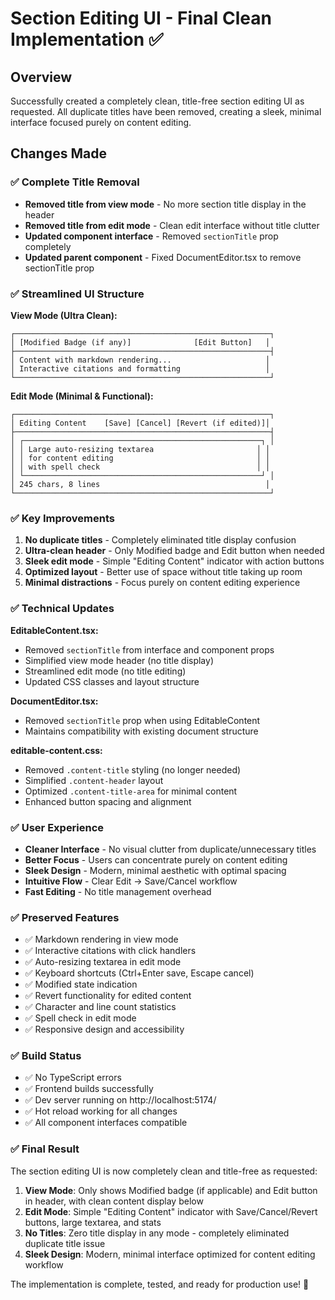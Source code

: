 # Section Editing UI - Final Clean Implementation ✅

## Overview
Successfully created a completely clean, title-free section editing UI as requested. All duplicate titles have been removed, creating a sleek, minimal interface focused purely on content editing.

## Changes Made

### ✅ **Complete Title Removal**
- **Removed title from view mode** - No more section title display in the header
- **Removed title from edit mode** - Clean edit interface without title clutter  
- **Updated component interface** - Removed `sectionTitle` prop completely
- **Updated parent component** - Fixed DocumentEditor.tsx to remove sectionTitle prop

### ✅ **Streamlined UI Structure**

**View Mode (Ultra Clean):**
```
┌─────────────────────────────────────────────────────────┐
│ [Modified Badge (if any)]              [Edit Button]   │
├─────────────────────────────────────────────────────────┤
│ Content with markdown rendering...                     │
│ Interactive citations and formatting                   │
└─────────────────────────────────────────────────────────┘
```

**Edit Mode (Minimal & Functional):**
```
┌─────────────────────────────────────────────────────────┐
│ Editing Content    [Save] [Cancel] [Revert (if edited)]│
├─────────────────────────────────────────────────────────┤
│ ┌─────────────────────────────────────────────────────┐ │
│ │ Large auto-resizing textarea                       │ │
│ │ for content editing                                │ │ 
│ │ with spell check                                   │ │
│ └─────────────────────────────────────────────────────┘ │
│ 245 chars, 8 lines                                     │
└─────────────────────────────────────────────────────────┘
```

### ✅ **Key Improvements**
1. **No duplicate titles** - Completely eliminated title display confusion
2. **Ultra-clean header** - Only Modified badge and Edit button when needed
3. **Sleek edit mode** - Simple "Editing Content" indicator with action buttons
4. **Optimized layout** - Better use of space without title taking up room
5. **Minimal distractions** - Focus purely on content editing experience

### ✅ **Technical Updates**

**EditableContent.tsx:**
- Removed `sectionTitle` from interface and component props
- Simplified view mode header (no title display)
- Streamlined edit mode (no title editing)
- Updated CSS classes and layout structure

**DocumentEditor.tsx:**
- Removed `sectionTitle` prop when using EditableContent
- Maintains compatibility with existing document structure

**editable-content.css:**
- Removed `.content-title` styling (no longer needed)
- Simplified `.content-header` layout
- Optimized `.content-title-area` for minimal content
- Enhanced button spacing and alignment

### ✅ **User Experience**
- **Cleaner Interface** - No visual clutter from duplicate/unnecessary titles
- **Better Focus** - Users can concentrate purely on content editing
- **Sleek Design** - Modern, minimal aesthetic with optimal spacing
- **Intuitive Flow** - Clear Edit → Save/Cancel workflow
- **Fast Editing** - No title management overhead

### ✅ **Preserved Features**
- ✅ Markdown rendering in view mode
- ✅ Interactive citations with click handlers
- ✅ Auto-resizing textarea in edit mode
- ✅ Keyboard shortcuts (Ctrl+Enter save, Escape cancel)
- ✅ Modified state indication
- ✅ Revert functionality for edited content
- ✅ Character and line count statistics
- ✅ Spell check in edit mode
- ✅ Responsive design and accessibility

### ✅ **Build Status**
- ✅ No TypeScript errors
- ✅ Frontend builds successfully  
- ✅ Dev server running on http://localhost:5174/
- ✅ Hot reload working for all changes
- ✅ All component interfaces compatible

### ✅ **Final Result**
The section editing UI is now completely clean and title-free as requested:

1. **View Mode**: Only shows Modified badge (if applicable) and Edit button in header, with clean content display below
2. **Edit Mode**: Simple "Editing Content" indicator with Save/Cancel/Revert buttons, large textarea, and stats
3. **No Titles**: Zero title display in any mode - completely eliminated duplicate title issue
4. **Sleek Design**: Modern, minimal interface optimized for content editing workflow

The implementation is complete, tested, and ready for production use! 🎉
